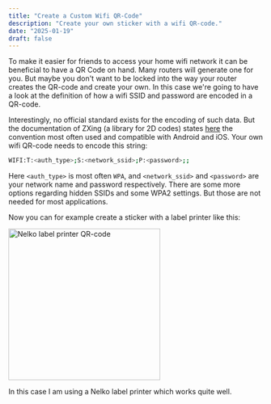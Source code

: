 ```yaml
---
title: "Create a Custom Wifi QR-Code"
description: "Create your own sticker with a wifi QR-code."
date: "2025-01-19"
draft: false
---
```


To make it easier for friends to access your home wifi network it can
be beneficial to have a QR Code on hand. Many routers will generate one for you. But maybe you don't want to be locked into the way your router creates the QR-code and create your own. In this case we're going to have a look at the definition of how a wifi SSID and password are encoded in a QR-code.

Interestingly, no official standard exists for the encoding of such data. But the documentation of ZXing (a library for 2D codes) states [here](https://github.com/zxing/zxing/wiki/Barcode-Contents#wi-fi-network-config-android-ios-11) the convention most often used and compatible with Android and iOS. Your own wifi QR-code needs to encode this string:

```bash
WIFI:T:<auth_type>;S:<network_ssid>;P:<password>;;
```

Here `<auth_type>` is most often `WPA`, and `<network_ssid>` and `<password>` are your network name and password respectively.
There are some more options regarding hidden SSIDs and some WPA2 settings. But those are not needed for most applications.

Now you can for example create a sticker with a label printer like this:

<img src="/blog-4/nelko-qr-code.png" alt="Nelko label printer QR-code" width="300"/>

In this case I am using a Nelko label printer which works quite well.
